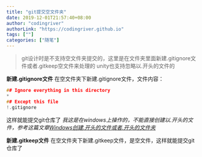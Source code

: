 ```yaml
---
title: "git提交空文件夹"
date: 2019-12-01T21:57:40+08:00
author: "codingriver"
authorLink: "https://codingriver.github.io"
tags: [""]
categories: ["随笔"]
---
```


<!--more-->

>git设计时是不支持空文件夹提交的，这里是在文件夹里面新建.gitignore文件或者.gitkeep空文件来处理的
>unity也支持忽略以.开头的文件的

**新建.gitignore文件**
在空文件夹下新建.gitignore文件，文件内容：
```c
## Ignore everything in this directory
*
## Except this file
!.gitignore
```
这样就能提交git仓库了
*我这是在windows上操作的，不能直接创建以.开头的文件，参考这篇文章[Windows创建.开头的文件或者.开头的文件夹](https://blog.csdn.net/codingriver/article/details/83414019)*

**新建.gitkeep文件**
在空文件夹下新建.gitkeep文件，是空文件，这样就能提交git仓库了